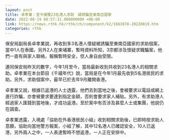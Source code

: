 ```yaml
---
layout: post
title: 卓孝業：至今接獲23名港人求助　疑誘騙至東南亞國家
date: 2022-08-19 08:57:31.000000000 +08:00
link: https://news.rthk.hk/rthk/ch/component/k2/1663078-20220819.htm
categories: rthk
---
```


保安局副局長卓孝業說，再收到多3名港人懷疑被誘騙至東南亞國家的求助個案，當中1人在泰國，另外2人在柬埔寨，暫時資料所知，3宗都涉及懷疑求職騙案，他們一直有與家人聯絡，報稱暫時安全，但人身自由受限。

連同保安局昨天的數字，今年1月至今，當局最新收到共收到23名港人的相關求助。卓孝業在本台節目《千禧年代》說，當局是在今年1月最先收到5名港居民的求助。另外，求助個案中，最早已於去年9月離開香港。

卓孝業又說，根據已返港的人士透露，他們去到當地之後，會被要求以電話或網上進行詐騙，亦會被要求要達到指定金額，否則會要求家人補貼。另外，有求助港人經過家人匯錢到當地後，才成功返港。至於案中有否涉及甚麼人士或集團，他說仍在調查。

卓孝業透露，入境處「協助在外香港居民小組」收到相關求助後，已即時按求助人意願，協助向當地警方報案，小組了解，其中12名港人已確認安全，10人已返港，另外兩人之中，一人表達暫時不想返港，一人正在安排中。
